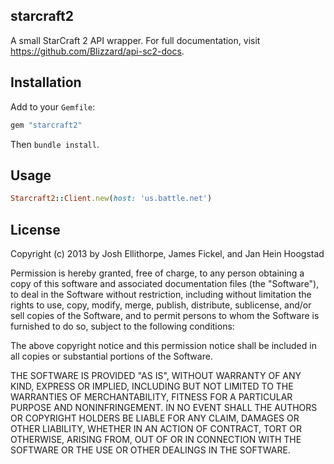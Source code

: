 ## starcraft2

A small StarCraft 2 API wrapper. For full documentation, visit https://github.com/Blizzard/api-sc2-docs.

## Installation

Add to your `Gemfile`:

```ruby
gem "starcraft2"
```

Then `bundle install`.

## Usage

```ruby
Starcraft2::Client.new(host: 'us.battle.net')
```

## License

Copyright (c) 2013 by Josh Ellithorpe, James Fickel, and Jan Hein Hoogstad

Permission is hereby granted, free of charge, to any person obtaining a copy of this software and associated documentation files (the "Software"), to deal in the Software without restriction, including without limitation the rights to use, copy, modify, merge, publish, distribute, sublicense, and/or sell copies of the Software, and to permit persons to whom the Software is furnished to do so, subject to the following conditions:

The above copyright notice and this permission notice shall be included in all copies or substantial portions of the Software.

THE SOFTWARE IS PROVIDED "AS IS", WITHOUT WARRANTY OF ANY KIND, EXPRESS OR IMPLIED, INCLUDING BUT NOT LIMITED TO THE WARRANTIES OF MERCHANTABILITY, FITNESS FOR A PARTICULAR PURPOSE AND NONINFRINGEMENT. IN NO EVENT SHALL THE AUTHORS OR COPYRIGHT HOLDERS BE LIABLE FOR ANY CLAIM, DAMAGES OR OTHER LIABILITY, WHETHER IN AN ACTION OF CONTRACT, TORT OR OTHERWISE, ARISING FROM, OUT OF OR IN CONNECTION WITH THE SOFTWARE OR THE USE OR OTHER DEALINGS IN THE SOFTWARE.
